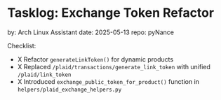# Tasklog: Exchange Token Refactor
by: Arch Linux Assistant
date: 2025-05-13
repo: pyNance

Checklist:
- X Refactor `generateLinkToken()` for dynamic products
- X Replaced `/plaid/transactions/generate_link_token` with unified `/plaid/link_token`
- X Introduced `exchange_public_token_for_product()` function in `helpers/plaid_exchange_helpers.py`